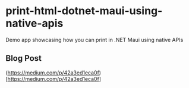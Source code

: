 # print-html-dotnet-maui-using-native-apis
Demo app showcasing how you can print in .NET Maui using native APIs

## Blog Post
(https://medium.com/p/42a3ed1eca0f)[https://medium.com/p/42a3ed1eca0f]

